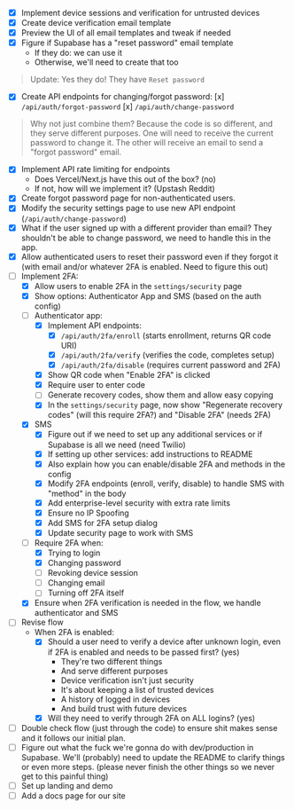 - [x] Implement device sessions and verification for untrusted devices
- [x] Create device verification email template
- [x] Preview the UI of all email templates and tweak if needed
- [x] Figure if Supabase has a "reset password" email template
    - If they do: we can use it
    - Otherwise, we'll need to create that too

> Update: Yes they do! They have `Reset password`

- [x] Create API endpoints for changing/forgot password:
    [x] `/api/auth/forgot-password`
    [x] `/api/auth/change-password`

> Why not just combine them? Because the code is so different, and they serve different purposes. One will need to receive the current password to change it. The other will receive an email to send a "forgot password" email.

- [x] Implement API rate limiting for endpoints
    - Does Vercel/Next.js have this out of the box? (no)
    - If not, how will we implement it? (Upstash Reddit)
- [x] Create forgot password page for non-authenticated users.
- [x] Modify the security settings page to use new API endpoint (`/api/auth/change-password`)
- [x] What if the user signed up with a different provider than email? They shouldn't be able to change password, we need to handle this in the app.
- [x] Allow authenticated users to reset their password even if they forgot it (with email and/or whatever 2FA is enabled. Need to figure this out)
- [ ] Implement 2FA:
    - [x] Allow users to enable 2FA in the `settings/security` page
    - [x] Show options: Authenticator App and SMS (based on the auth config)
    - [ ] Authenticator app:
        - [x] Implement API endpoints:
            - [x] `/api/auth/2fa/enroll` (starts enrollment, returns QR code URI)
            - [x] `/api/auth/2fa/verify` (verifies the code, completes setup)
            - [x] `/api/auth/2fa/disable` (requires current password and 2FA)
        - [x] Show QR code when "Enable 2FA" is clicked
        - [x] Require user to enter code
        - [ ] Generate recovery codes, show them and allow easy copying
        - [x] In the `settings/security` page, now show "Regenerate recovery codes" (will this require 2FA?) and "Disable 2FA" (needs 2FA)
    - [x] SMS
        - [x] Figure out if we need to set up any additional services or if Supabase is all we need (need Twilio)
        - [x] If setting up other services: add instructions to README
        - [x] Also explain how you can enable/disable 2FA and methods in the config
        - [x] Modify 2FA endpoints (enroll, verify, disable) to handle SMS with "method" in the body
        - [x] Add enterprise-level security with extra rate limits
        - [x] Ensure no IP Spoofing
        - [x] Add SMS for 2FA setup dialog
        - [x] Update security page to work with SMS
    - [ ] Require 2FA when:
        - [x] Trying to login
        - [x] Changing password
        - [ ] Revoking device session
        - [ ] Changing email
        - [ ] Turning off 2FA itself
    - [x] Ensure when 2FA verification is needed in the flow, we handle authenticator and SMS
- [ ] Revise flow
    - When 2FA is enabled:
        - [x] Should a user need to verify a device after unknown login, even if 2FA is enabled and needs to be passed first? (yes)
            - They're two different things
            - And serve different purposes
            - Device verification isn't just security
            - It's about keeping a list of trusted devices
            - A history of logged in devices
            - And build trust with future devices
        - [x] Will they need to verify through 2FA on ALL logins? (yes)
- [ ] Double check flow (just through the code) to ensure shit makes sense and it follows our initial plan.
- [ ] Figure out what the fuck we're gonna do with dev/production in Supabase. We'll (probably) need to update the README to clarify things or even more steps. (please never finish the other things so we never get to this painful thing)
- [ ] Set up landing and demo
- [ ] Add a docs page for our site